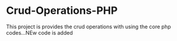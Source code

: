 # Crud-Operations-PHP
This project is provides the crud operations with using the core php codes...NEw code is added

